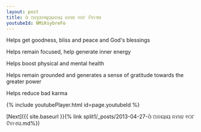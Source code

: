 ```yaml
---
layout: post
title: ଓଁ ଅମୃତାମଷୂଦ୍ଭବାୟ ନମାହ ୧୦୮ ଟିମଏସ
youtubeId: NMiKsybreFo
---
```

 
 
Helps get goodness, bliss and peace and God's blessings
 
Helps remain focused, help generate inner energy 
 
Helps boost physical and mental health 
 
Helps remain grounded and generates a sense of gratitude towards the greater power 
 
Helps reduce bad karma
 
 
 
 


{% include youtubePlayer.html id=page.youtubeId %}
 
[Next]({{ site.baseurl }}{% link  split1/_posts/2013-04-27-ଓଁ ଅନୟାୟ ନମାହ  ୧୦୮ ଟିମଏସ.md%})
 
